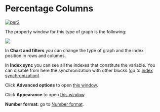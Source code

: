 # Percentage Columns


[![per2](http://www.cubeplat.com:8081/wiki/wp-content/uploads/2016/04/per2.png)](http://www.cubeplat.com:8081/wiki/wp-content/uploads/2016/04/per2.png)

The property window for this type of graph is the following:

[![](http://www.cubeplat.com:8081/wiki/wp-content/uploads/2016/07/per1.png)](http://www.cubeplat.com:8081/wiki/wp-content/uploads/2016/07/per1.png)

In **Chart and filters**  you can change the type of graph and the index position in rows and columns.

In **Index sync** you can see all the indexes that constitute the variable. You can disable from here the synchronization with other blocks (go to [index synchronization](http://www.cubeplat.com:8081/wiki/en/knowledge-base/index-and-drilldown-drillup-synchronixation/)).

Click **Advanced options**  to open  [this window](http://www.cubeplat.com:8081/wiki/en/knowledge-base/properties-window/#Advanced_Options).

Click  **Appearance**  to open  [this window](http://www.cubeplat.com:8081/wiki/en/knowledge-base/properties-window/#Appearance).

**Number format:** go to [Number format](http://www.cubeplat.com:8081/wiki/en/knowledge-base/number-format-2/).
<!--stackedit_data:
eyJoaXN0b3J5IjpbLTIxNDExNDgzODRdfQ==
-->